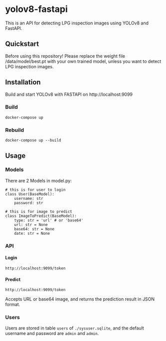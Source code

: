 # yolov8-fastapi
This is an API for detecting LPG inspection images using YOLOv8 and FastAPI.

## Quickstart
Before using this repository!
Please replace the weight file /data/model/best.pt with your own trained model, unless you want to detect LPG inspection images.

## Installation
Build and start YOLOv8 with FASTAPI on http://localhost:9099
### Build
```docker-compose up```

### Rebuild
```docker-compose up --build```

## Usage
### Models
There are 2 Models in model.py:
```
# this is for user to login
class User(BaseModel):
    username: str
    password: str

# this is for image to predict
class ImageToPredict(BaseModel):
    type: str = 'url' # or 'base64'
    url: str = None
    base64: str = None
    date: str = None
```

### API
#### Login
```
http://localhost:9099/token
```

#### Predict
```
http://localhost:9099/token
```
Accepts URL or base64 image, and returns the prediction result in JSON format.

### Users
Users are stored in table ```users``` of ```./sysuser.sqlite```, and the default username and password are ```admin``` and ```admin```.
